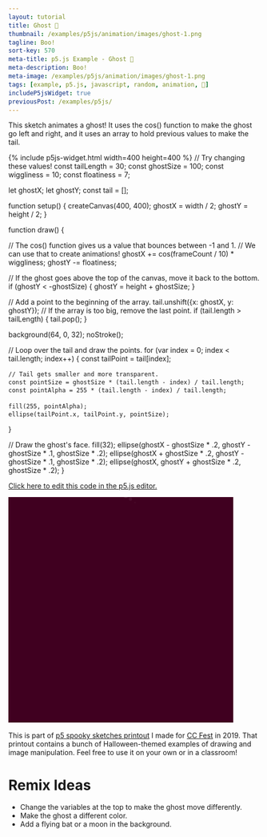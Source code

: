 ```yaml
---
layout: tutorial
title: Ghost 👻
thumbnail: /examples/p5js/animation/images/ghost-1.png
tagline: Boo!
sort-key: 570
meta-title: p5.js Example - Ghost 👻
meta-description: Boo!
meta-image: /examples/p5js/animation/images/ghost-1.png
tags: [example, p5.js, javascript, random, animation, 🎃]
includeP5jsWidget: true
previousPost: /examples/p5js/
---
```


This sketch animates a ghost! It uses the cos() function to make the ghost go left and right, and it uses an array to hold previous values to make the tail.

{% include p5js-widget.html width=400 height=400 %}
// Try changing these values!
const tailLength = 30;
const ghostSize = 100;
const wiggliness = 10;
const floatiness = 7;

let ghostX;
let ghostY;
const tail = [];

function setup() {
  createCanvas(400, 400);
  ghostX = width / 2;
  ghostY = height / 2;
}

function draw() {

  // The cos() function gives us a value that bounces between -1 and 1.
  // We can use that to create animations!
  ghostX += cos(frameCount / 10) * wiggliness;
  ghostY -= floatiness;

  // If the ghost goes above the top of the canvas, move it back to the bottom.
  if (ghostY < -ghostSize) {
    ghostY = height + ghostSize;
  }

  // Add a point to the beginning of the array.
  tail.unshift({x: ghostX, y: ghostY});
  // If the array is too big, remove the last point.
  if (tail.length > tailLength) {
    tail.pop();
  }

  background(64, 0, 32);
  noStroke();

  // Loop over the tail and draw the points.
  for (var index = 0; index < tail.length; index++) {
    const tailPoint = tail[index];

    // Tail gets smaller and more transparent.
    const pointSize = ghostSize * (tail.length - index) / tail.length;
    const pointAlpha = 255 * (tail.length - index) / tail.length;

    fill(255, pointAlpha);
    ellipse(tailPoint.x, tailPoint.y, pointSize);
  }

  // Draw the ghost's face.
  fill(32);
  ellipse(ghostX - ghostSize * .2, ghostY - ghostSize * .1, ghostSize * .2);
  ellipse(ghostX + ghostSize * .2, ghostY - ghostSize * .1, ghostSize * .2);
  ellipse(ghostX, ghostY + ghostSize * .2, ghostSize * .2);
}
</script>

[Click here to edit this code in the p5.js editor.](https://editor.p5js.org/KevinWorkman/sketches/QFpoFe5sG)

![ghost](/examples/p5js/animation/images/ghost-2.gif)

This is part of [p5 spooky sketches printout](http://tinyurl.com/p5-spooky-sketches) I made for [CC Fest](http://ccfest.rocks/) in 2019. That printout contains a bunch of Halloween-themed examples of drawing and image manipulation. Feel free to use it on your own or in a classroom!

# Remix Ideas

- Change the variables at the top to make the ghost move differently.
- Make the ghost a different color.
- Add a flying bat or a moon in the background.